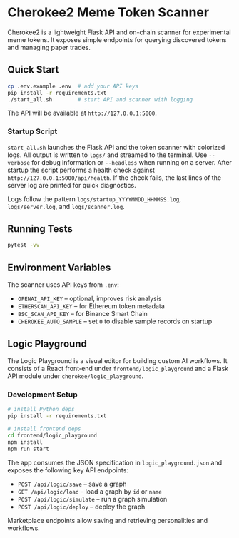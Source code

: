 # Cherokee2 Meme Token Scanner

Cherokee2 is a lightweight Flask API and on-chain scanner for experimental meme tokens. It exposes simple endpoints for querying discovered tokens and managing paper trades.

## Quick Start

```bash
cp .env.example .env  # add your API keys
pip install -r requirements.txt
./start_all.sh        # start API and scanner with logging
```

The API will be available at `http://127.0.0.1:5000`.

### Startup Script

`start_all.sh` launches the Flask API and the token scanner with colorized logs.
All output is written to `logs/` and streamed to the terminal. Use `--verbose`
for debug information or `--headless` when running on a server. After startup
the script performs a health check against `http://127.0.0.1:5000/api/health`.
If the check fails, the last lines of the server log are printed for quick
diagnostics.

Logs follow the pattern `logs/startup_YYYYMMDD_HHMMSS.log`, `logs/server.log`,
and `logs/scanner.log`.

## Running Tests

```bash
pytest -vv
```

## Environment Variables

The scanner uses API keys from `.env`:

- `OPENAI_API_KEY` – optional, improves risk analysis
- `ETHERSCAN_API_KEY` – for Ethereum token metadata
- `BSC_SCAN_API_KEY` – for Binance Smart Chain
- `CHEROKEE_AUTO_SAMPLE` – set `0` to disable sample records on startup

## Logic Playground

The Logic Playground is a visual editor for building custom AI workflows. It consists of a React front‑end under `frontend/logic_playground` and a Flask API module under `cherokee/logic_playground`.

### Development Setup

```bash
# install Python deps
pip install -r requirements.txt

# install frontend deps
cd frontend/logic_playground
npm install
npm run start
```

The app consumes the JSON specification in `logic_playground.json` and exposes the following key API endpoints:

- `POST /api/logic/save` – save a graph
- `GET /api/logic/load` – load a graph by `id` or `name`
- `POST /api/logic/simulate` – run a graph simulation
- `POST /api/logic/deploy` – deploy the graph

Marketplace endpoints allow saving and retrieving personalities and workflows.
